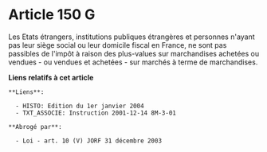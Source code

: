 # Article 150 G

Les Etats étrangers, institutions publiques étrangères et personnes n'ayant pas leur siège social ou leur domicile fiscal en
France, ne sont pas passibles de l'impôt à raison des plus-values sur marchandises achetées ou vendues - ou vendues et
achetées - sur marchés à terme de marchandises.

**Liens relatifs à cet article**

	**Liens**:

	  - HISTO: Edition du 1er janvier 2004
	  - TXT_ASSOCIE: Instruction 2001-12-14 8M-3-01

	**Abrogé par**:

	  - Loi - art. 10 (V) JORF 31 décembre 2003
